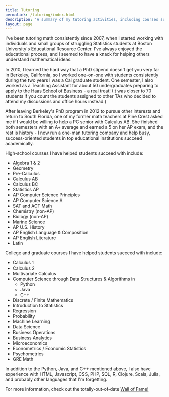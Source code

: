 ```yaml
---
title: Tutoring
permalink: /tutoring/index.html
description: 'A summary of my tutoring activities, including courses supported.'
layout: page
---
```


I've been tutoring math consistently since 2007, when I started working with individuals and small groups of struggling Statistics students at Boston University's Educational Resource Center. I've always enjoyed the educational process, and I seemed to have a knack for helping others understand mathematical ideas.

In 2010, I learned the hard way that a PhD stipend doesn't get you very far in Berkeley, California, so I worked one-on-one with students consistently during the two years I was a Cal graduate student. One semester, I also worked as a Teaching Assistant for about 50 undergraduates preparing to apply to the [Haas School of Business](https://haas.berkeley.edu/) - a real treat! (It was closer to 70 students if you count the students assigned to other TAs who decided to attend my discussions and office hours instead.)

After leaving Berkeley's PhD program in 2012 to pursue other interests and return to South Florida, one of my former math teachers at Pine Crest asked me if I would be willing to help a PC senior with Calculus AB. She finished both semesters with an A+ average and earned a 5 on her AP exam, and the rest is history - I now run a one-man tutoring company and help busy, success-oriented students in top educational institutions succeed academically.

High-school courses I have helped students succeed with include:

- Algebra 1 & 2
- Geometry
- Pre-Calculus
- Calculus AB
- Calculus BC
- Statistics AP
- AP Computer Science Principles
- AP Computer Science A
- SAT and ACT Math
- Chemistry (non-AP)
- Biology (non-AP)
- Marine Science
- AP U.S. History
- AP English Language & Composition
- AP English Literature
- Latin

College and graduate courses I have helped students succeed with include:

- Calculus 1
- Calculus 2
- Multivariate Calculus
- Computer Science through Data Structures & Algorithms in
  - Python
  - Java
  - C++
- Discrete / Finite Mathematics
- Introduction to Statistics
- Regression
- Probability
- Machine Learning
- Data Science
- Business Operations
- Business Analytics
- Microeconomics
- Econometrics / Economic Statistics
- Psychometrics
- GRE Math

In addition to the Python, Java, and C++ mentioned above, I also have experience with HTML, Javascript, CSS, PHP, SQL, R, Clojure, Scala, Julia, and probably other languages that I'm forgetting.

For more information, check out the totally-out-of-date [Wall of Fame!](http://instagram.com/ftlaudmathtutor)
